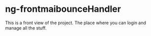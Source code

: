 # ng-frontmaibounceHandler


This is a front view of the project. The place where you can login and manage all the stuff.
